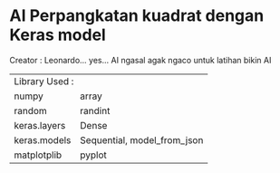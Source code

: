 <h1> AI Perpangkatan kuadrat dengan Keras model </h1>

Creator : Leonardo... yes...
AI ngasal agak ngaco untuk latihan bikin AI

<table>
<tr>
    <td colspan = 2>Library Used :</td>
</tr><tr>
    <td>numpy</td><td>array</td>
</tr><tr>
    <td>random</td><td>randint</td>
</tr><tr>
    <td>keras.layers</td><td>Dense</td>
</tr><tr>
    <td>keras.models</td><td>Sequential, model_from_json</td>
</tr><tr>
    <td>matplotplib</td><td>pyplot</td>
</tr>
</table>